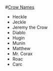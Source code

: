 #[Crow Names](https://en.wikipedia.org/wiki/List_of_fictional_birds#Crows.2C_ravens.2C_jays.2C_rooks_and_magpies)
- Heckle
- Jeckle
- Jeremy the Crow
- Diablo
- Hugin
- Munin
- Matthew
- Mr. Corax
- Roac
- Carc
